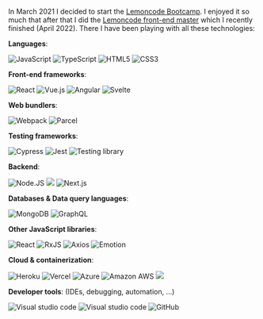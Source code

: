 In March 2021 I decided to start the [Lemoncode Bootcamp](https://lemoncode.net/bootcamp-javascript). I enjoyed it so much that after that I did the [Lemoncode front-end master](https://lemoncode.net/master-frontend) which I recently finished (April 2022). There I have been playing with all these technologies:

**Languages**:

![JavaScript](https://img.shields.io/badge/JavaScript-F7DF1E?style=for-the-badge&logo=javascript&logoColor=white&labelColor=101010)  ![TypeScript](https://img.shields.io/badge/TypeScript-3178C6?style=for-the-badge&logo=typescript&logoColor=white&labelColor=101010)  ![HTML5](https://img.shields.io/badge/HTML5-E34F26?style=for-the-badge&logo=html5&logoColor=white&labelColor=101010) ![CSS3](https://img.shields.io/badge/CSS3-1572B6?style=for-the-badge&logo=css3&logoColor=white&labelColor=101010)

**Front-end frameworks**:

![React](https://img.shields.io/badge/React-61DAFB?style=for-the-badge&logo=react&logoColor=white&labelColor=101010) ![Vue.js](https://img.shields.io/badge/Vue.js-4FC08D?style=for-the-badge&logo=vue.js&logoColor=white&labelColor=101010) ![Angular](https://img.shields.io/badge/Angular-DD0031?style=for-the-badge&logo=Angular&logoColor=white&labelColor=101010) ![Svelte](https://img.shields.io/badge/Svelte-FF3E00?style=for-the-badge&logo=svelte&logoColor=white&labelColor=101010)

**Web bundlers**:

![Webpack](https://img.shields.io/badge/Webpack-8DD6F9?style=for-the-badge&logo=Webpack&logoColor=white&labelColor=101010) ![Parcel](https://img.shields.io/badge/Parcel-deac78?style=for-the-badge&logo=javascript&logoColor=white&labelColor=101010)

**Testing frameworks**:

![Cypress](https://img.shields.io/badge/Cypress-17202C?style=for-the-badge&logo=cypress&logoColor=white&labelColor=101010) ![Jest](https://img.shields.io/badge/Jest-C21325?style=for-the-badge&logo=Jest&logoColor=white&labelColor=101010) ![Testing library](https://img.shields.io/badge/Testing_Library-E33332?style=for-the-badge&logo=testinglibrary&logoColor=white&labelColor=101010) 

**Backend**:

![Node.JS](https://img.shields.io/badge/Node.JS-339933?style=for-the-badge&logo=node.js&logoColor=white&labelColor=101010) ![](https://img.shields.io/badge/NPM-CB3837?style=for-the-badge&logo=npm&logoColor=white&labelColor=101010) ![Next.js](https://img.shields.io/badge/Next.js-F7DF1E?style=for-the-badge&logo=Next.js&logoColor=white&labelColor=101010)

**Databases & Data query languages**:

![MongoDB](https://img.shields.io/badge/MongoDB-47A248?style=for-the-badge&logo=mongodb&logoColor=white&labelColor=101010) ![GraphQL](https://img.shields.io/badge/GraphQL-E10098?style=for-the-badge&logo=graphql&logoColor=white&labelColor=101010)

**Other JavaScript libraries**:

![React](https://img.shields.io/badge/Reac_Native-61DAFB?style=for-the-badge&logo=react&logoColor=white&labelColor=101010) ![RxJS](https://img.shields.io/badge/RxJS-B7178C?style=for-the-badge&logo=reactivex&logoColor=white&labelColor=101010) ![Axios](https://img.shields.io/badge/Axios-5a28e4?style=for-the-badge&logo=javascript&logoColor=white&labelColor=101010) ![Emotion](https://img.shields.io/badge/Emotion-d16ac1?style=for-the-badge&logo=javascript&logoColor=white&labelColor=101010)

**Cloud & containerization**:

![Heroku](https://img.shields.io/badge/Heroku-430098?style=for-the-badge&logo=heroku&logoColor=white&labelColor=101010)  ![Vercel](https://img.shields.io/badge/Vercel-000000?style=for-the-badge&logo=vercel&logoColor=white&labelColor=101010) ![Azure](https://img.shields.io/badge/Azure-0078D4?style=for-the-badge&logo=microsoft-azure&logoColor=white&labelColor=101010) ![Amazon AWS](https://img.shields.io/badge/Amazon_AWS-d68100?style=for-the-badge&logo=amazon-aws&logoColor=white&labelColor=101010) ![](https://img.shields.io/badge/Docker-2496ED?style=for-the-badge&logo=docker&logoColor=white&labelColor=101010)

**Developer tools**: (IDEs, debugging, automation, ...)

![Visual studio code](https://img.shields.io/badge/Visual_Studio_Code-007ACC?style=for-the-badge&logo=visual-studio-code&logoColor=white&labelColor=101010) ![Visual studio code](https://img.shields.io/badge/Chrome_DevTools-4285F4?style=for-the-badge&logo=google-chrome&logoColor=white&labelColor=101010) ![GitHub](https://img.shields.io/badge/GitHub_&_GitHub_actions-181717?style=for-the-badge&logo=github&logoColor=white&labelColor=101010)

